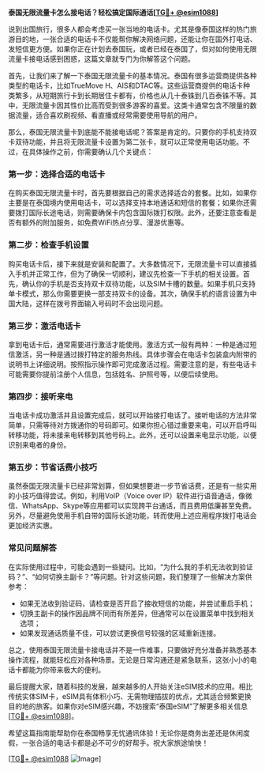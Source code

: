 **泰国无限流量卡怎么接电话？轻松搞定国际通话[[TG💪+ @esim1088](https://t.me/s/esim1088)]**

说到出国旅行，很多人都会考虑买一张当地的电话卡。尤其是像泰国这样的热门旅游目的地，一张合适的电话卡不仅能帮你解决网络问题，还能让你在国外打电话、发短信更方便。如果你正在计划去泰国玩，或者已经在泰国了，但对如何使用无限流量卡接电话感到困惑，这篇文章就专门为你解答这个问题。

首先，让我们来了解一下泰国无限流量卡的基本情况。泰国有很多运营商提供各种类型的电话卡，比如TrueMove H、AIS和DTAC等。这些运营商提供的电话卡种类繁多，从短期旅行卡到长期居住卡都有，价格也从几十泰铢到几百泰铢不等。其中，无限流量卡因其性价比高而受到很多游客的喜爱。这类卡通常包含不限量的数据流量，适合喜欢刷视频、看直播或经常需要使用导航的用户。

那么，泰国无限流量卡到底能不能接电话呢？答案是肯定的。只要你的手机支持双卡双待功能，并且将无限流量卡设置为第二张卡，就可以正常使用电话功能。不过，在具体操作之前，你需要确认几个关键点：

### **第一步：选择合适的电话卡**
在购买泰国无限流量卡时，首先要根据自己的需求选择适合的套餐。比如，如果你主要是在泰国境内使用电话卡，可以选择支持本地通话和短信的套餐；如果你还需要拨打国际长途电话，则需要确保卡内包含国际拨打权限。此外，还要注意查看是否有额外的附加服务，如免费WiFi热点分享、漫游优惠等。

### **第二步：检查手机设置**
购买电话卡后，接下来就是安装和配置了。大多数情况下，无限流量卡可以直接插入手机并正常工作，但为了确保一切顺利，建议先检查一下手机的相关设置。首先，确认你的手机是否支持双卡双待功能，以及SIM卡槽的数量。如果手机只支持单卡模式，那么你需要更换一部支持双卡的设备。其次，确保手机的语言设置为中国大陆，这样在拨号界面输入号码时不会出现问题。

### **第三步：激活电话卡**
拿到电话卡后，通常需要进行激活才能使用。激活方式一般有两种：一种是通过短信激活，另一种是通过拨打特定的服务热线。具体步骤会在电话卡包装盒内附带的说明书上详细说明。按照指示操作即可完成激活过程。需要注意的是，有些电话卡可能需要你提前注册个人信息，包括姓名、护照号等，以便后续使用。

### **第四步：接听来电**
当电话卡成功激活并且设置完成后，就可以开始接打电话了。接听电话的方法非常简单，只需等待对方拨通你的号码即可。如果你担心错过重要来电，可以开启呼叫转移功能，将未接来电转移到其他号码上。此外，还可以设置来电显示功能，以便识别来电者的身份。

### **第五步：节省话费小技巧**
虽然泰国无限流量卡已经非常划算，但如果想要进一步节省话费，还是有一些实用的小技巧值得尝试。例如，利用VoIP（Voice over IP）软件进行语音通话，像微信、WhatsApp、Skype等应用都可以实现跨平台通话，而且费用低廉甚至免费。另外，尽量避免使用手机自带的国际长途功能，转而使用上述应用程序拨打电话会更加经济实惠。

### **常见问题解答**
在实际使用过程中，可能会遇到一些疑问。比如，“为什么我的手机无法收到验证码？”、“如何切换主副卡？”等问题。针对这些问题，我们整理了一些解决方案供参考：

- 如果无法收到验证码，请检查是否开启了接收短信的功能，并尝试重启手机；
- 切换主副卡的操作因品牌不同而有所差异，但通常可以在设置菜单中找到相关选项；
- 如果发现通话质量不佳，可以尝试更换信号较强的区域重新连接。

总之，使用泰国无限流量卡接电话并不是一件难事，只要做好充分准备并熟悉基本操作流程，就能轻松应对各种场景。无论是日常沟通还是紧急联系，这张小小的电话卡都能为你带来极大的便利。

最后提醒大家，随着科技的发展，越来越多的人开始关注eSIM技术的应用。相比传统实体SIM卡，eSIM具有体积小巧、无需物理插拔的优点，尤其适合频繁更换目的地的旅客。如果你对eSIM感兴趣，不妨搜索“泰国eSIM”了解更多相关信息[[TG💪+ @esim1088](https://t.me/s/esim1088)]。

希望这篇指南能帮助你在泰国畅享无忧通讯体验！无论你是商务出差还是休闲度假，一张合适的电话卡都是必不可少的好帮手。祝大家旅途愉快！

[[TG💪+ @esim1088](https://t.me/s/esim1088) ![Image](https://i.postimg.cc/4NQfJmqS/Snipaste-2025-05-13-00-14-12.png)]